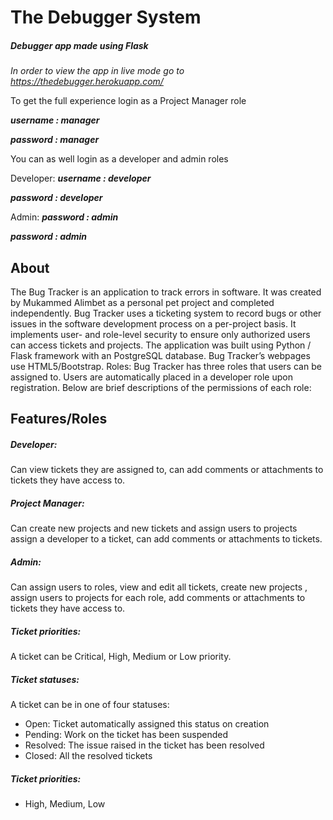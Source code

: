 # The Debugger System
##### Debugger app made using Flask

*In order to view the app in live mode go to https://thedebugger.herokuapp.com/*

To get the full experience login as a Project Manager role

***username : manager***

***password : manager***

You can as well login as a developer and admin roles

Developer:
***username : developer***

***password : developer***

Admin:
***password : admin***

***password : admin***

## About
The Bug Tracker is an application to track errors in software. It was created by Mukammed Alimbet as a personal pet project and completed independently. Bug Tracker uses a ticketing system to record bugs or other issues in the software development process on a per-project basis. It implements user- and role-level security to ensure only authorized users can access tickets and projects. The application was built using Python / Flask framework with an PostgreSQL database. Bug Tracker’s webpages use HTML5/Bootstrap. Roles: Bug Tracker has three roles that users can be assigned to. Users are automatically placed in a developer role upon registration. Below are brief descriptions of the permissions of each role:

## Features/Roles

##### Developer:
Can view tickets they are assigned to, can add comments or attachments to tickets they have access to.


##### Project Manager:
Can create new projects and new tickets and assign users to projects assign a developer to a ticket, can add comments or attachments to tickets.

##### Admin:
Can assign users to roles, view and edit all tickets, create new projects , assign users to projects for each role, add comments or attachments to tickets they have access to.

##### Ticket priorities:
A ticket can be Critical, High, Medium or Low priority.

##### Ticket statuses: 
A ticket can be in one of four statuses:
- Open: Ticket automatically assigned this status on creation
- Pending: Work on the ticket has been suspended
- Resolved: The issue raised in the ticket has been resolved
- Closed: All the resolved tickets

##### Ticket priorities: 
- High, Medium, Low
